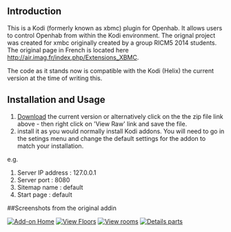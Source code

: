 ## Introduction
This is a Kodi (formerly known as xbmc) plugin for Openhab.  It allows users to control Openhab from within the Kodi environment.  The orignal project was created for xmbc originally created by a group RICM5 2014 students. The original page in French is located here http://air.imag.fr/index.php/Extensions_XBMC.

The code as it stands now is compatible with the Kodi (Helix) the current version at the time of writing this.

## Installation and Usage
1. [Download](https://raw.githubusercontent.com/enishoca/openhab-kodi/master/openHab-Kodi.1.0.0.zip) the current version or alternatively click on the the zip file link above - then right click on 'View Raw' link and save the file.  
2. install it as you would normally install Kodi addons. You will need to go in the setings menu and change the default settings for the addon to match your installation.

e.g.

1. Server IP address : 127.0.0.1
1. Server port : 8080 
1. Sitemap name : default
1. Start page : default



##Screenshots from the original addin

[![Add-on Home](http://air.imag.fr/images/9/97/Screenshot_xbmcOpenhab_1.png)](http://air.imag.fr/images/9/97/Screenshot_xbmcOpenhab_1.png)
[![View Floors](http://air.imag.fr/images/7/77/Screenshot_xbmcOpenhab_2.png)](http://air.imag.fr/images/7/77/Screenshot_xbmcOpenhab_2.png)
[![View rooms](http://air.imag.fr/images/5/52/Screenshot_xbmcOpenhab_3.png)](http://air.imag.fr/images/5/52/Screenshot_xbmcOpenhab_3.png)
[![Details parts](http://air.imag.fr/images/6/66/Screenshot_xbmcOpenhab_4.png)](http://air.imag.fr/images/6/66/Screenshot_xbmcOpenhab_4.png)

